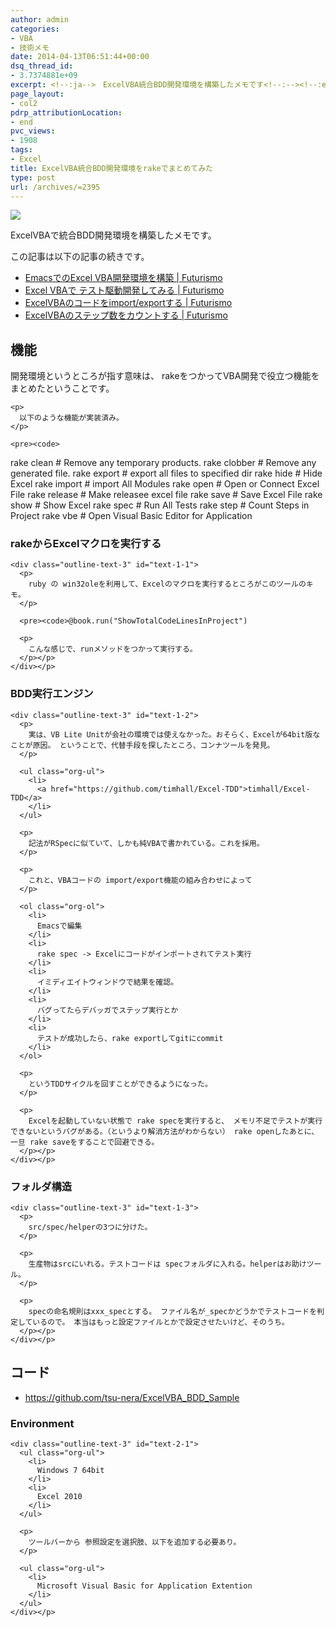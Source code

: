 ```yaml
---
author: admin
categories:
- VBA
- 技術メモ
date: 2014-04-13T06:51:44+00:00
dsq_thread_id:
- 3.7374881e+09
excerpt: <!--:ja-->　ExcelVBA統合BDD開発環境を構築したメモです<!--:--><!--:en-->　ExcelVBA統合BDD開発環境を構築したメモです<!--:-->
page_layout:
- col2
pdrp_attributionLocation:
- end
pvc_views:
- 1908
tags:
- Excel
title: ExcelVBA統合BDD開発環境をrakeでまとめてみた
type: post
url: /archives/=2395
---
```


![][1]

ExcelVBAで統合BDD開発環境を構築したメモです。 

この記事は以下の記事の続きです。 

<ul class="org-ul">
  <li>
    <a href="https://futurismo.biz/archives/2379">EmacsでのExcel VBA開発環境を構築 | Futurismo</a>
  </li>
  <li>
    <a href="https://futurismo.biz/archives/2382">Excel VBAで テスト駆動開発してみる | Futurismo</a>
  </li>
  <li>
    <a href="https://futurismo.biz/archives/2386">ExcelVBAのコードをimport/exportする | Futurismo</a>
  </li>
  <li>
    <a href="https://futurismo.biz/archives/2388">ExcelVBAのステップ数をカウントする | Futurismo</a>
  </li>
</ul>

<div id="outline-container-sec-1" class="outline-2">
  <h2 id="sec-1">
    機能
  </h2>
  
  <div class="outline-text-2" id="text-1">
    <p>
      開発環境というところが指す意味は、 rakeをつかってVBA開発で役立つ機能をまとめたということです。
    </p>
    
    <p>
      以下のような機能が実装済み。
    </p>
    
    <pre><code>
rake clean    # Remove any temporary products.
rake clobber  # Remove any generated file.
rake export   # export all files to specified dir
rake hide     # Hide Excel
rake import   # import All Modules
rake open     # Open or Connect Excel File
rake release  # Make releasee excel file
rake save     # Save Excel File
rake show     # Show Excel
rake spec     # Run All Tests
rake step     # Count Steps in Project
rake vbe      # Open Visual Basic Editor for Application
</code></pre></p>
  </div>
  
  <div id="outline-container-sec-1-1" class="outline-3">
    <h3 id="sec-1-1">
      rakeからExcelマクロを実行する
    </h3>
    
    <div class="outline-text-3" id="text-1-1">
      <p>
        ruby の win32oleを利用して、Excelのマクロを実行するところがこのツールのキモ。
      </p>
      
      <pre><code>@book.run("ShowTotalCodeLinesInProject")
</code></pre>
      
      <p>
        こんな感じで、runメソッドをつかって実行する。
      </p></p>
    </div></p>
  </div>
  
  <div id="outline-container-sec-1-2" class="outline-3">
    <h3 id="sec-1-2">
      BDD実行エンジン
    </h3>
    
    <div class="outline-text-3" id="text-1-2">
      <p>
        実は、VB Lite Unitが会社の環境では使えなかった。おそらく、Excelが64bit版なことが原因。 ということで、代替手段を探したところ、コンナツールを発見。
      </p>
      
      <ul class="org-ul">
        <li>
          <a href="https://github.com/timhall/Excel-TDD">timhall/Excel-TDD</a>
        </li>
      </ul>
      
      <p>
        記法がRSpecに似ていて、しかも純VBAで書かれている。これを採用。
      </p>
      
      <p>
        これと、VBAコードの import/export機能の組み合わせによって
      </p>
      
      <ol class="org-ol">
        <li>
          Emacsで編集
        </li>
        <li>
          rake spec -> Excelにコードがインポートされてテスト実行
        </li>
        <li>
          イミディエイトウィンドウで結果を確認。
        </li>
        <li>
          バグってたらデバッガでステップ実行とか
        </li>
        <li>
          テストが成功したら、rake exportしてgitにcommit
        </li>
      </ol>
      
      <p>
        というTDDサイクルを回すことができるようになった。
      </p>
      
      <p>
        Excelを起動していない状態で rake specを実行すると、 メモリ不足でテストが実行できないというバグがある。（というより解消方法がわからない） rake openしたあとに、一旦 rake saveをすることで回避できる。
      </p></p>
    </div></p>
  </div>
  
  <div id="outline-container-sec-1-3" class="outline-3">
    <h3 id="sec-1-3">
      フォルダ構造
    </h3>
    
    <div class="outline-text-3" id="text-1-3">
      <p>
        src/spec/helperの3つに分けた。
      </p>
      
      <p>
        生産物はsrcにいれる。テストコードは specフォルダに入れる。helperはお助けツール。
      </p>
      
      <p>
        specの命名規則はxxx_specとする。 ファイル名が_specかどうかでテストコードを判定しているので。 本当はもっと設定ファイルとかで設定させたいけど、そのうち。
      </p></p>
    </div></p>
  </div></p>
</div>

<div id="outline-container-sec-2" class="outline-2">
  <h2 id="sec-2">
    コード
  </h2>
  
  <div class="outline-text-2" id="text-2">
    <ul class="org-ul">
      <li>
        <a href="https://github.com/tsu-nera/ExcelVBA_BDD_Sample">https://github.com/tsu-nera/ExcelVBA_BDD_Sample</a>
      </li>
    </ul>
  </div>
  
  <div id="outline-container-sec-2-1" class="outline-3">
    <h3 id="sec-2-1">
      Environment
    </h3>
    
    <div class="outline-text-3" id="text-2-1">
      <ul class="org-ul">
        <li>
          Windows 7 64bit
        </li>
        <li>
          Excel 2010
        </li>
      </ul>
      
      <p>
        ツールバーから 参照設定を選択肢、以下を追加する必要あり。
      </p>
      
      <ul class="org-ul">
        <li>
          Microsoft Visual Basic for Application Extention
        </li>
      </ul>
    </div></p>
  </div></p>
</div>

 [1]: https://futurismo.biz/wp-content/uploads/Windows_7_Vertical_Logo_Web.jpg